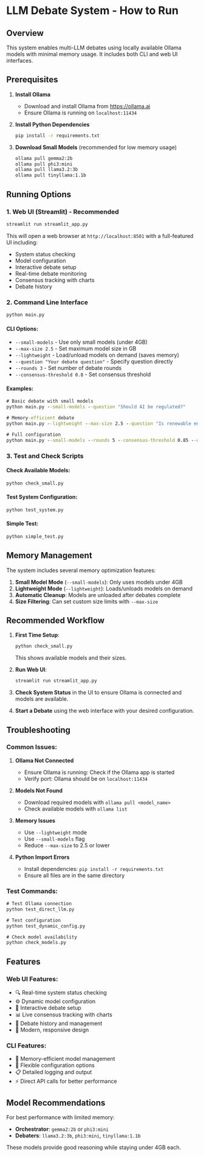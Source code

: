 # LLM Debate System - How to Run

## Overview
This system enables multi-LLM debates using locally available Ollama models with minimal memory usage. It includes both CLI and web UI interfaces.

## Prerequisites

1. **Install Ollama**
   - Download and install Ollama from https://ollama.ai
   - Ensure Ollama is running on `localhost:11434`

2. **Install Python Dependencies**
   ```cmd
   pip install -r requirements.txt
   ```

3. **Download Small Models** (recommended for low memory usage)
   ```cmd
   ollama pull gemma2:2b
   ollama pull phi3:mini
   ollama pull llama3.2:3b
   ollama pull tinyllama:1.1b
   ```

## Running Options

### 1. Web UI (Streamlit) - Recommended
```cmd
streamlit run streamlit_app.py
```
This will open a web browser at `http://localhost:8501` with a full-featured UI including:
- System status checking
- Model configuration
- Interactive debate setup
- Real-time debate monitoring
- Consensus tracking with charts
- Debate history

### 2. Command Line Interface
```cmd
python main.py
```

#### CLI Options:
- `--small-models` - Use only small models (under 4GB)
- `--max-size 2.5` - Set maximum model size in GB
- `--lightweight` - Load/unload models on demand (saves memory)
- `--question "Your debate question"` - Specify question directly
- `--rounds 3` - Set number of debate rounds
- `--consensus-threshold 0.8` - Set consensus threshold

#### Examples:
```cmd
# Basic debate with small models
python main.py --small-models --question "Should AI be regulated?"

# Memory-efficient debate
python main.py --lightweight --max-size 2.5 --question "Is renewable energy economically viable?"

# Full configuration
python main.py --small-models --rounds 5 --consensus-threshold 0.85 --question "Does social media improve democracy?"
```

### 3. Test and Check Scripts

#### Check Available Models:
```cmd
python check_small.py
```

#### Test System Configuration:
```cmd
python test_system.py
```

#### Simple Test:
```cmd
python simple_test.py
```

## Memory Management

The system includes several memory optimization features:

1. **Small Model Mode** (`--small-models`): Only uses models under 4GB
2. **Lightweight Mode** (`--lightweight`): Loads/unloads models on demand
3. **Automatic Cleanup**: Models are unloaded after debates complete
4. **Size Filtering**: Can set custom size limits with `--max-size`

## Recommended Workflow

1. **First Time Setup**:
   ```cmd
   python check_small.py
   ```
   This shows available models and their sizes.

2. **Run Web UI**:
   ```cmd
   streamlit run streamlit_app.py
   ```
   
3. **Check System Status** in the UI to ensure Ollama is connected and models are available.

4. **Start a Debate** using the web interface with your desired configuration.

## Troubleshooting

### Common Issues:

1. **Ollama Not Connected**
   - Ensure Ollama is running: Check if the Ollama app is started
   - Verify port: Ollama should be on `localhost:11434`

2. **Models Not Found**
   - Download required models with `ollama pull <model_name>`
   - Check available models with `ollama list`

3. **Memory Issues**
   - Use `--lightweight` mode
   - Use `--small-models` flag
   - Reduce `--max-size` to 2.5 or lower

4. **Python Import Errors**
   - Install dependencies: `pip install -r requirements.txt`
   - Ensure all files are in the same directory

### Test Commands:
```cmd
# Test Ollama connection
python test_direct_llm.py

# Test configuration
python test_dynamic_config.py

# Check model availability
python check_models.py
```

## Features

### Web UI Features:
- 🔍 Real-time system status checking
- ⚙️ Dynamic model configuration
- 🎯 Interactive debate setup
- 📊 Live consensus tracking with charts
- 📝 Debate history and management
- 🎨 Modern, responsive design

### CLI Features:
- 💾 Memory-efficient model management
- 🔧 Flexible configuration options
- 📋 Detailed logging and output
- ⚡ Direct API calls for better performance

## Model Recommendations

For best performance with limited memory:
- **Orchestrator**: `gemma2:2b` or `phi3:mini`
- **Debaters**: `llama3.2:3b`, `phi3:mini`, `tinyllama:1.1b`

These models provide good reasoning while staying under 4GB each.
